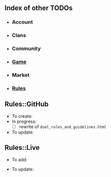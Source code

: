 ## Index of other TODOs
- ### Account
- ### Clans
- ### Community
- ### [Game](https://github.com/TB-FAQ/TB-FAQ/blob/master/FAQ%20Items/Game/TODO.md)
- ### Market
- ### [Rules](https://github.com/TB-FAQ/TB-FAQ/blob/master/FAQ%20Items/Rules/TODO.md)



## **Rules::GitHub**
- To create:
- In progress:
  - [ ] rewrite of `duel_rules_and_guidelines.html`
- To update:
  
  
## **Rules::Live**
- To add:

- To update:
